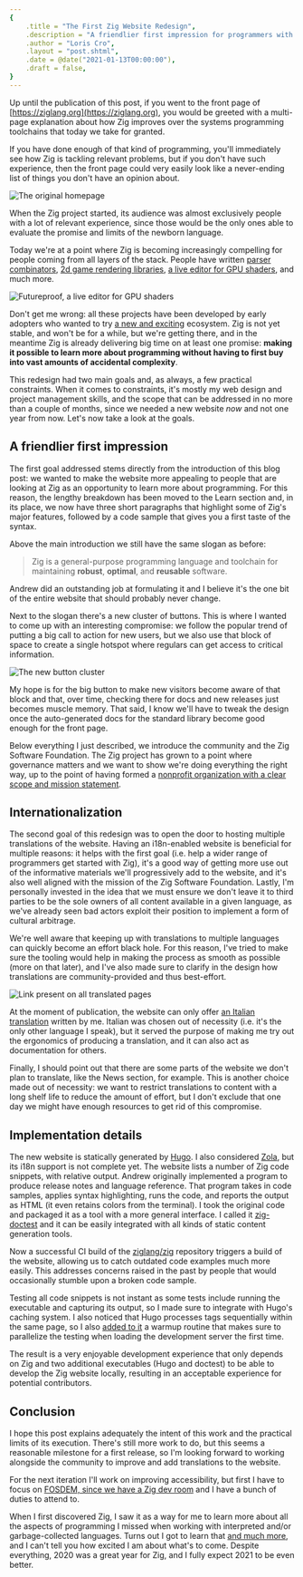 ```yaml
---
{
    .title = "The First Zig Website Redesign",
    .description = "A friendlier first impression for programmers with a wider range of backgrounds.",
    .author = "Loris Cro",
    .layout = "post.shtml",
    .date = @date("2021-01-13T00:00:00"),
    .draft = false,
}
---
```


Up until the publication of this post, if you went to the front page of [https://ziglang.org](https://ziglang.org), you would be greeted with a multi-page explanation about how Zig improves over the systems programming toolchains that today we take for granted.

If you have done enough of that kind of programming, you'll immediately see how Zig is tackling relevant problems, but if you don't have such experience, then the front page could very easily look like a never-ending list of things you don't have an opinion about.

![The original homepage](old-zig-website.png "The original homepage featured a pretty big ToC")

When the Zig project started, its audience was almost exclusively people with a lot of relevant experience, since those would be the only ones able to evaluate the promise and limits of the newborn language.

Today we're at a point where Zig is becoming increasingly compelling for people coming from all layers of the stack. People have written [parser combinators](https://github.com/Hejsil/mecha), [2d game rendering libraries](https://github.com/prime31/zig-gamekit), [a live editor for GPU shaders](https://www.mattkeeter.com/projects/futureproof/), and much more. 

![Futureproof, a live editor for GPU shaders](seascape-futureproof.png "Futureproof, a live editor for GPU shaders")

Don't get me wrong: all these projects have been developed by early adopters who wanted to try [a new and exciting](https://www.merriam-webster.com/dictionary/buggy) ecosystem. Zig is not yet stable, and won't be for a while, but we're getting there, and in the meantime Zig is already delivering big time on at least one promise: **making it possible to learn more about programming without having to first buy into vast amounts of accidental complexity**.

This redesign had two main goals and, as always, a few practical constraints. When it comes to constraints, it's mostly my web design and project management skills, and the scope that can be addressed in no more than a couple of months, since we needed a new website *now* and not one year from now. Let's now take a look at the goals.

## A friendlier first impression
The first goal addressed stems directly from the introduction of this blog post: we wanted to make the website more appealing to people that are looking at Zig as an opportunity to learn more about programming. For this reason, the lengthy breakdown has been moved to the Learn section and, in its place, we now have three short paragraphs that highlight some of Zig's major features, followed by a code sample that gives you a first taste of the syntax. 

Above the main introduction we still have the same slogan as before:

> Zig is a general-purpose programming language and toolchain for maintaining **robust**, **optimal**, and **reusable** software.

Andrew did an outstanding job at formulating it and I believe it's the one bit of the entire website that should probably never change.

Next to the slogan there's a new cluster of buttons. This is where I wanted to come up with an interesting compromise: we follow the popular trend of putting a big call to action for new users, but we also use that block of space to create a single hotspot where regulars can get access to critical information. 

![The new button cluster](button-cluster.png "The new button cluster")

My hope is for the big button to make new visitors become aware of that block and that, over time, checking there for docs and new releases just becomes muscle memory. That said, I know we'll have to tweak the design once the auto-generated docs for the standard library become good enough for the front page.

Below everything I just described, we introduce the community and the Zig Software Foundation. The Zig project has grown to a point where governance matters and we want to show we're doing everything the right way, up to the point of having formed a [nonprofit organization with a clear scope and mission statement](https://ziglang.org/zsf/).

## Internationalization
The second goal of this redesign was to open the door to hosting multiple translations of the website. Having an i18n-enabled website is beneficial for multiple reasons: it helps with the first goal (i.e. help a wider range of programmers get started with Zig), it's a good way of getting more use out of the informative materials we'll progressively add to the website, and it's also well aligned with the mission of the Zig Software Foundation. Lastly, I'm personally invested in the idea that we must ensure we don't leave it to third parties to be the sole owners of all content available in a given language, as we've already seen bad actors exploit their position to implement a form of cultural arbitrage.

We're well aware that keeping up with translations to multiple languages can quickly become an effort black hole. For this reason, I've tried to make sure the tooling would help in making the process as smooth as possible (more on that later), and I've also made sure to clarify in the design how translations are community-provided and thus best-effort.

![Link present on all translated pages](translation-link.png "Link present on all translated pages")

At the moment of publication, the website can only offer [an Italian translation](https://ziglang.org/translations/) written by me. Italian was chosen out of necessity (i.e. it's the only other language I speak), but it served the purpose of making me try out the ergonomics of producing a translation, and it can also act as documentation for others.

Finally, I should point out that there are some parts of the website we don't plan to translate, like the News section, for example. This is another choice made out of necessity: we want to restrict translations to content with a long shelf life to reduce the amount of effort, but I don't exclude that one day we might have enough resources to get rid of this compromise.

## Implementation details
The new website is statically generated by [Hugo](https://gohugo.io/). I also considered [Zola](https://www.getzola.org/), but its i18n support is not complete yet. The website lists a number of Zig code snippets, with relative output. Andrew originally implemented a program to produce release notes and language reference. That program takes in code samples, applies syntax highlighting, runs the code, and reports the output as HTML (it even retains colors from the terminal). I took the original code and packaged it as a tool with a more general interface. I called it [zig-doctest](https://github.com/kristoff-it/zig-doctest) and it can be easily integrated with all kinds of static content generation tools.

Now a successful CI build of the [ziglang/zig](https://github.com/ziglang/zig) repository triggers a build of the website, allowing us to catch outdated code examples much more easily. This addresses concerns raised in the past by people that would occasionally stumble upon a broken code sample.

Testing all code snippets is not instant as some tests include running the executable and capturing its output, so I made sure to integrate with Hugo's caching system. I also noticed that Hugo processes tags sequentially within the same page, so I also [added to it](https://github.com/kristoff-it/hugo) a warmup routine that makes sure to parallelize the testing when loading the development server the first time.

The result is a very enjoyable development experience that only depends on Zig and two additional executables (Hugo and doctest) to be able to develop the Zig website locally, resulting in an acceptable experience for potential contributors. 

## Conclusion
I hope this post explains adequately the intent of this work and the practical limits of its execution. There's still more work to do, but this seems a reasonable milestone for a first release, so I'm looking forward to working alongside the community to improve and add translations to the website.

For the next iteration I'll work on improving accessibility, but first I have to focus on [FOSDEM, since we have a Zig dev room](https://fosdem.org/2021/schedule/track/zig_programming_language/) and I have a bunch of duties to attend to. 

When I first discovered Zig, I saw it as a way for me to learn more about all the aspects of programming I missed when working with interpreted and/or garbage-collected languages. Turns out I got to learn that [and much more](https://ziglang.org/news/announcing-zig-software-foundation/), and I can't tell you how excited I am about what's to come. Despite everything, 2020 was a great year for Zig, and I fully expect 2021 to be even better.


